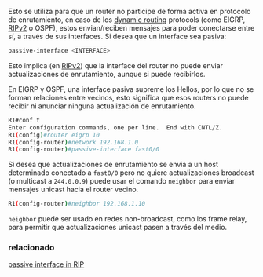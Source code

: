 Esto se utiliza para que un router no participe de forma activa en protocolo de enrutamiento, en caso de los [dynamic routing](dynamic%20routing.md) protocols (como EIGRP, [RIPv2](RIPv2.md) o OSPF), estos envian/reciben mensajes para poder conectarse entre sí, a través de sus interfaces. 
Si desea que un interface sea pasiva:
``` bash
passive-interface <INTERFACE>
```

Esto implica (en [RIPv2](RIPv2.md)) que la interface del router no puede enviar actualizaciones de enrutamiento, aunque si puede recibirlos.

En EIGRP y OSPF, una interface pasiva supreme los Hellos, por lo que no se forman relaciones entre vecinos, esto significa que esos routers no puede recibir ni anunciar ninguna actualización de enrutamiento.

``` bash
R1#conf t
Enter configuration commands, one per line.  End with CNTL/Z.
R1(config)#router eigrp 10
R1(config-router)#network 192.168.1.0
R1(config-router)#passive-interface fast0/0
```

Si desea que actualizaciones de enrutamiento se envia a un host determinado conectado a `fast0/0` pero no quiere actualizaciones broadcast (o multicast a `244.0.0.9`) puede usar el comando `neighbor` para enviar mensajes unicast hacia el router vecino.

``` bash
R1(config-router)#neighbor 192.168.1.10
```

`neighbor` puede ser usado en redes non-broadcast, como los frame relay, para permitir que actualizaciones unicast pasen a través del medio.


### relacionado
[passive interface in RIP](passive%20interface%20in%20RIP.md) 
